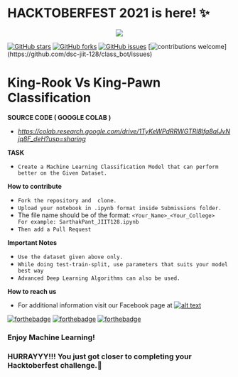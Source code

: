 # HACKTOBERFEST 2021 is here! ✨
<p align="center"><img src="https://drive.google.com/uc?export=view&id=1S0cxxnFmQ99ExpKxuC5i3ROT2ppA0gs0"></p>

[![GitHub stars](https://img.shields.io/github/stars/dsc-jiit-128/ML_classification_Hacktoberfest?color=green)](https://github.com/dsc-jiit-128/ML_classification_Hacktoberfest/stargazers)
[![GitHub forks](https://img.shields.io/github/forks/dsc-jiit-128/ML_classification_Hacktoberfest?color=green)](https://github.com/dsc-jiit-128/ML_classification_Hacktoberfest/network)
[![GitHub issues](https://img.shields.io/github/issues/dsc-jiit-128/ML_classification_Hacktoberfest)](https://github.com/dsc-jiit-128/ML_classification_Hacktoberfest/issues)
[![contributions welcome](https://img.shields.io/badge/contributions-welcome-brightgreen.svg?)](https://github.com/dsc-jiit-128/class_bot/issues)

# King-Rook Vs King-Pawn Classification

**SOURCE CODE ( GOOGLE COLAB )** 
 - *https://colab.research.google.com/drive/1TyKeWPdRRWGTRl8lfa8aIJvNjq8F_deH?usp=sharing*

**TASK**
 - `Create a Machine Learning Classification Model that can perform better on the Given Dataset. `
 
**How to contribute**

 - `Fork the repository and  clone.`
 - `Upload your notebook in .ipynb format inside Submissions folder.`
 -  The file name should be of the format: `<Your_Name>_<Your_College>    For example: SarthakPant_JIIT128.ipynb`
 - `Then add a Pull Request`

**Important Notes**
 - `Use the dataset given above only.`
 - `While doing test-train-split, use parameters that suits your model best way`
 - `Advanced Deep Learning Algorithms can also be used.`
 
**How to reach us**
- For additional information visit our Facebook page at 
[![alt text][2.2]][2]

[2.2]: http://i.imgur.com/fep1WsG.png (http://www.facebook.com/dscjiitnoida/)

[2]: http://www.facebook.com/dscjiitnoida/

[![forthebadge](https://forthebadge.com/images/badges/open-source.svg)](https://forthebadge.com) [![forthebadge](https://forthebadge.com/images/badges/made-with-python.svg)](https://forthebadge.com) [![forthebadge](https://forthebadge.com/images/badges/built-with-love.svg)](https://forthebadge.com)

### Enjoy Machine Learning!
### HURRAYYY!!! You just got closer to completing your Hacktoberfest challenge.🌱

